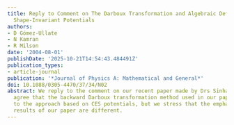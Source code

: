```yaml
---
title: Reply to Comment on The Darboux Transformation and Algebraic Deformations of
  Shape-Invariant Potentials
authors:
- D Gómez-Ullate
- N Kamran
- R Milson
date: '2004-08-01'
publishDate: '2025-10-21T14:54:43.484491Z'
publication_types:
- article-journal
publication: '*Journal of Physics A: Mathematical and General*'
doi: 10.1088/0305-4470/37/34/N02
abstract: We reply to the comment on our recent paper made by Drs Sinha and Roy. We
  agree that the backward Darboux transformation method used in our paper is equivalent
  to the approach based on CES potentials, but we stress that the emphasis and the
  results of our paper are different.
---
```

